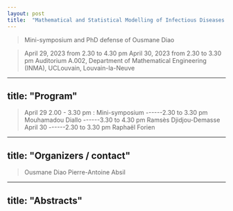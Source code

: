 ```yaml
---
layout: post
title:  "Mathematical and Statistical Modelling of Infectious Diseases: COVID-19 and Malaria"
---
```

>Mini-symposium and PhD defense of Ousmane Diao</h2>

>April 29, 2023 from 2.30 to 4.30 pm
>April 30, 2023 from 2.30 to 3.30 pm
>Auditorium A.002, Department of Mathematical Engineering (INMA), UCLouvain, Louvain-la-Neuve

---
title:  "Program"
---
>April 29
>2.00 - 3.30 pm : Mini-symposium
>------2.30 to 3.30 pm Mouhamadou Diallo
>------3.30 to 4.30 pm Ramsès Djidjou-Demasse
>April 30
>------2.30 to 3.30 pm Raphaël Forien

---
title:  "Organizers / contact"
---
>Ousmane Diao
>Pierre-Antoine Absil


---
title:  "Abstracts"
---



